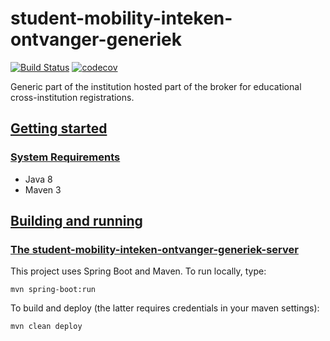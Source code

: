 # student-mobility-inteken-ontvanger-generiek
[![Build Status](https://github.com/SURFnet/student-mobility-inteken-ontvanger-generiek/actions/workflows/maven.yml/badge.svg)](https://github.com/SURFnet/student-mobility-inteken-ontvanger-generiek/actions/workflows/maven.yml/badge.svg)
[![codecov](https://codecov.io/gh/SURFnet/student-mobility-inteken-ontvanger-generiek/branch/main/graph/badge.svg)](https://codecov.io/gh/SURFnet/student-mobility-inteken-ontvanger-generiek)

Generic part of the institution hosted part of the broker for educational cross-institution registrations.

## [Getting started](#getting-started)

### [System Requirements](#system-requirements)

- Java 8
- Maven 3

## [Building and running](#building-and-running)

### [The student-mobility-inteken-ontvanger-generiek-server](#student-mobility-inteken-ontvanger-generiek-server)

This project uses Spring Boot and Maven. To run locally, type:

```
mvn spring-boot:run
```

To build and deploy (the latter requires credentials in your maven settings):

`mvn clean deploy`

